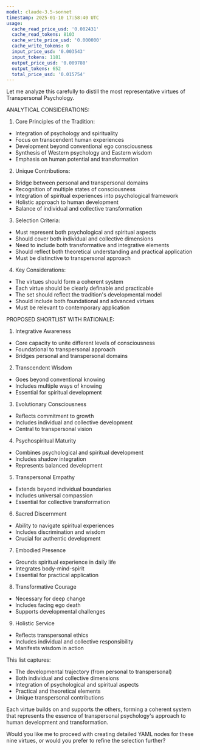 ```yaml
---
model: claude-3.5-sonnet
timestamp: 2025-01-10 17:58:40 UTC
usage:
  cache_read_price_usd: '0.002431'
  cache_read_tokens: 8103
  cache_write_price_usd: '0.000000'
  cache_write_tokens: 0
  input_price_usd: '0.003543'
  input_tokens: 1181
  output_price_usd: '0.009780'
  output_tokens: 652
  total_price_usd: '0.015754'
---
```


Let me analyze this carefully to distill the most representative virtues of Transpersonal Psychology.

ANALYTICAL CONSIDERATIONS:

1. Core Principles of the Tradition:
- Integration of psychology and spirituality
- Focus on transcendent human experiences
- Development beyond conventional ego consciousness
- Synthesis of Western psychology and Eastern wisdom
- Emphasis on human potential and transformation

2. Unique Contributions:
- Bridge between personal and transpersonal domains
- Recognition of multiple states of consciousness
- Integration of spiritual experiences into psychological framework
- Holistic approach to human development
- Balance of individual and collective transformation

3. Selection Criteria:
- Must represent both psychological and spiritual aspects
- Should cover both individual and collective dimensions
- Need to include both transformative and integrative elements
- Should reflect both theoretical understanding and practical application
- Must be distinctive to transpersonal approach

4. Key Considerations:
- The virtues should form a coherent system
- Each virtue should be clearly definable and practicable
- The set should reflect the tradition's developmental model
- Should include both foundational and advanced virtues
- Must be relevant to contemporary application

PROPOSED SHORTLIST WITH RATIONALE:

1. Integrative Awareness
- Core capacity to unite different levels of consciousness
- Foundational to transpersonal approach
- Bridges personal and transpersonal domains

2. Transcendent Wisdom
- Goes beyond conventional knowing
- Includes multiple ways of knowing
- Essential for spiritual development

3. Evolutionary Consciousness
- Reflects commitment to growth
- Includes individual and collective development
- Central to transpersonal vision

4. Psychospiritual Maturity
- Combines psychological and spiritual development
- Includes shadow integration
- Represents balanced development

5. Transpersonal Empathy
- Extends beyond individual boundaries
- Includes universal compassion
- Essential for collective transformation

6. Sacred Discernment
- Ability to navigate spiritual experiences
- Includes discrimination and wisdom
- Crucial for authentic development

7. Embodied Presence
- Grounds spiritual experience in daily life
- Integrates body-mind-spirit
- Essential for practical application

8. Transformative Courage
- Necessary for deep change
- Includes facing ego death
- Supports developmental challenges

9. Holistic Service
- Reflects transpersonal ethics
- Includes individual and collective responsibility
- Manifests wisdom in action

This list captures:
- The developmental trajectory (from personal to transpersonal)
- Both individual and collective dimensions
- Integration of psychological and spiritual aspects
- Practical and theoretical elements
- Unique transpersonal contributions

Each virtue builds on and supports the others, forming a coherent system that represents the essence of transpersonal psychology's approach to human development and transformation.

Would you like me to proceed with creating detailed YAML nodes for these nine virtues, or would you prefer to refine the selection further?